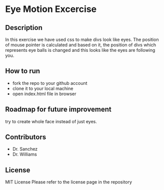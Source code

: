 # Eye Motion Excercise
## Description
In this exercise we have used css to make divs look like eyes. The position of mouse pointer is calculated and based on it, the position of divs which represents eye balls is changed and this looks like the eyes are following you. 
## How to run
<ul>
  <li>fork the repo to your github account</li>
  <li>clone it to your local machine</li>
  <li>open index.html file in browser</li>
 </ul>
 
## Roadmap for future improvement
try to create whole face instead of just eyes.
## Contributors
<ul>
  <li>Dr. Sanchez</li>
  <li>Dr. Williams</li>
 </ul>
 
## License
MIT License
Please refer to the license page in the repository
